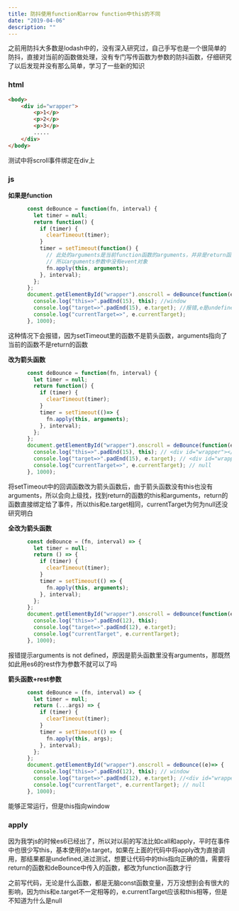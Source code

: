 ```yaml
---
title: 防抖使用function和arrow function中this的不同
date: "2019-04-06"
description: ""
---
```


之前用防抖大多数是lodash中的，没有深入研究过，自己手写也是一个很简单的防抖，直接对当前的函数做处理，没有专门写传函数为参数的防抖函数，仔细研究了以后发现并没有那么简单，学习了一些新的知识
### html
``` html
<body>
	<div id="wrapper">
		<p>1</p>
		<p>2</p>
		<p>3</p>
		.....
	</div>
</body>
```
测试中将scroll事件绑定在div上
### js

**如果是function**
``` javascript
      const deBounce = function(fn, interval) {
        let timer = null;
        return function() {
          if (timer) {
            clearTimeout(timer);
          }
          timer = setTimeout(function() {
			// 此处的arguments是当前function函数的arguments，并非是return函数的arguments
			// 所以arguments参数中没有event对象
            fn.apply(this, arguments);
          }, interval);
        };
      };
      document.getElementById("wrapper").onscroll = deBounce(function(e) {
        console.log("this=>".padEnd(15), this); //window
        console.log("target=>".padEnd(15), e.target); //报错,e是undefined
        console.log("currentTarget=>", e.currentTarget);
      }, 1000);
```
这种情况下会报错，因为setTimeout里的函数不是箭头函数，arguments指向了当前的函数不是return的函数

**改为箭头函数**
``` javascript
      const deBounce = function(fn, interval) {
        let timer = null;
        return function() {
          if (timer) {
            clearTimeout(timer);
          }
          timer = setTimeout(()=> {
            fn.apply(this, arguments);
          }, interval);
        };
      };
      document.getElementById("wrapper").onscroll = deBounce(function(e) {
        console.log("this=>".padEnd(15), this); // <div id="wrapper"></div>
        console.log("target=>".padEnd(15), e.target); // <div id="wrapper"></div>
        console.log("currentTarget=>", e.currentTarget); // null
      }, 1000);
```
将setTimeout中的回调函数改为箭头函数后，由于箭头函数没有this也没有arguments，所以会向上级找，找到return的函数的this和arguments，return的函数直接绑定给了事件，所以this和e.target相同，currentTarget为何为null还没研究明白

**全改为箭头函数**

``` javascript
      const deBounce = (fn, interval) => {
        let timer = null;
        return () => {
          if (timer) {
            clearTimeout(timer);
          }
          timer = setTimeout(() => {
            fn.apply(this, arguments);
          }, interval);
        };
      };
      document.getElementById("wrapper").onscroll = deBounce(function(e) {
        console.log("this=>".padEnd(12), this);
        console.log("target=>".padEnd(12), e.target);
        console.log("currentTarget", e.currentTarget);
      }, 1000);
```
报错提示arguments is not defined，原因是箭头函数里没有arguments，那既然如此用es6的rest作为参数不就可以了吗

**箭头函数+rest参数**

``` javascript
      const deBounce = (fn, interval) => {
        let timer = null;
        return (...args) => {
          if (timer) {
            clearTimeout(timer);
          }
          timer = setTimeout(() => {
            fn.apply(this, args);
          }, interval);
        };
      };
      document.getElementById("wrapper").onscroll = deBounce((e)=> {
        console.log("this=>".padEnd(12), this); // window
        console.log("target=>".padEnd(12), e.target); //<div id="wrapper"></div>
        console.log("currentTarget", e.currentTarget); // null
      }, 1000);
```

能够正常运行，但是this指向window

### apply
因为我学js的时候es6已经出了，所以对以前的写法比如call和apply，平时在事件中也很少写this，基本使用的e.target，如果在上面的代码中将apply改为直接调用，那结果都是undefined,进过测试，想要让代码中的this指向正确的值，需要将return的函数和deBounce中传入的函数，都改为function函数才行

之前写代码，无论是什么函数，都是无脑const函数变量，万万没想到会有很大的影响，因为this和e.target不一定相等的，e.currentTarget应该和this相等，但是不知道为什么是null
